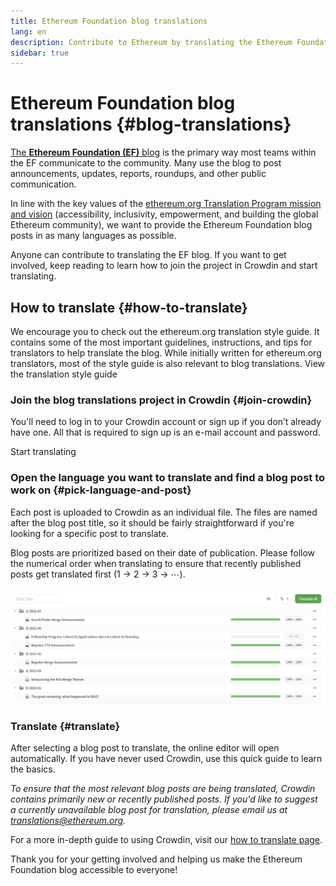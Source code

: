 ```yaml
---
title: Ethereum Foundation blog translations
lang: en
description: Contribute to Ethereum by translating the Ethereum Foundation blog.
sidebar: true
---
```


# Ethereum Foundation blog translations {#blog-translations}

[The **Ethereum Foundation (EF)** blog](https://blog.ethereum.org/) is the primary way most teams within the EF communicate to the community. Many use the blog to post announcements, updates, reports, roundups, and other public communication.

In line with the key values of the [ethereum.org Translation Program mission and vision](/contributing/translation-program/mission-and-vision) (accessibility, inclusivity, empowerment, and building the global Ethereum community), we want to provide the Ethereum Foundation blog posts in as many languages as possible.

Anyone can contribute to translating the EF blog. If you want to get involved, keep reading to learn how to join the project in Crowdin and start translating.

## How to translate {#how-to-translate}

<InfoBanner shouldCenter emoji=":light_bulb:">
  We encourage you to check out the ethereum.org translation style guide. It contains some of the most important guidelines, instructions, and tips for translators to help translate the blog. While initially written for ethereum.org translators, most of the style guide is also relevant to blog translations.
    
  <Link to="/contributing/translation-program/translators-guide/">View the translation style guide</Link>

</InfoBanner>

### Join the blog translations project in Crowdin {#join-crowdin}

You'll need to log in to your Crowdin account or sign up if you don’t already have one. All that is required to sign up is an e-mail account and password.

<ButtonLink to="https://crowdin.com/project/ethereum-foundation-blog/invite">
  Start translating
</ButtonLink>

### Open the language you want to translate and find a blog post to work on {#pick-language-and-post}

Each post is uploaded to Crowdin as an individual file. The files are named after the blog post title, so it should be fairly straightforward if you're looking for a specific post to translate.
 
Blog posts are prioritized based on their date of publication. Please follow the numerical order when translating to ensure that recently published posts get translated first (1 → 2 → 3 → ⋯).

![Screenshot showing how blog posts are numbered in the Crowdin user interface](./blog-posts.png)

### Translate {#translate}

After selecting a blog post to translate, the online editor will open automatically. If you have never used Crowdin, use this quick guide to learn the basics.

_To ensure that the most relevant blog posts are being translated, Crowdin contains primarily new or recently published posts. If you'd like to suggest a currently unavailable blog post for translation, please email us at [translations@ethereum.org](mailto:translations@ethereum.org)._

For a more in-depth guide to using Crowdin, visit our [how to translate page](/contributing/translation-program/how-to-translate).

Thank you for your getting involved and helping us make the Ethereum Foundation blog accessible to everyone!
